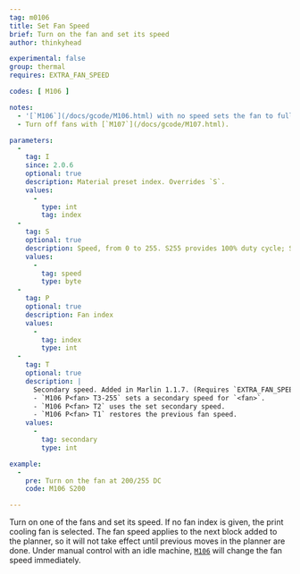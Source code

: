 ```yaml
---
tag: m0106
title: Set Fan Speed
brief: Turn on the fan and set its speed
author: thinkyhead

experimental: false
group: thermal
requires: EXTRA_FAN_SPEED

codes: [ M106 ]

notes:
  - '[`M106`](/docs/gcode/M106.html) with no speed sets the fan to full speed.'
  - Turn off fans with [`M107`](/docs/gcode/M107.html).

parameters:
  -
    tag: I
    since: 2.0.6
    optional: true
    description: Material preset index. Overrides `S`.
    values:
      -
        type: int
        tag: index
  -
    tag: S
    optional: true
    description: Speed, from 0 to 255. S255 provides 100% duty cycle; S128 produces 50%.
    values:
      -
        tag: speed
        type: byte
  -
    tag: P
    optional: true
    description: Fan index
    values:
      -
        tag: index
        type: int
  -
    tag: T
    optional: true
    description: |
      Secondary speed. Added in Marlin 1.1.7. (Requires `EXTRA_FAN_SPEED`)
      - `M106 P<fan> T3-255` sets a secondary speed for `<fan>`.
      - `M106 P<fan> T2` uses the set secondary speed.
      - `M106 P<fan> T1` restores the previous fan speed.
    values:
      -
        tag: secondary
        type: int

example:
  -
    pre: Turn on the fan at 200/255 DC
    code: M106 S200

---
```


Turn on one of the fans and set its speed. If no fan index is given, the print cooling fan is selected. The fan speed applies to the next block added to the planner, so it will not take effect until previous moves in the planner are done. Under manual control with an idle machine, [`M106`](/docs/gcode/M106.html) will change the fan speed immediately.
